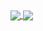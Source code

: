 <a href="https://github.com/12soyweird?tab=repositories">
  <img align="center" src="https://github-readme-stats.vercel.app/api/top-langs/?username=12soyweird&theme=dark"/>
</a>
<a href="https://github.com/hed-diou?tab=repositories">
 <img align="center" src="https://github-readme-stats.vercel.app/api?username=12soyweird&line_height=40&show_icons=true&theme=dark">
</a>
